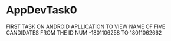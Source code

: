 # AppDevTask0
 FIRST TASK ON ANDROID APLLICATION TO VIEW NAME OF FIVE CANDIDATES FROM THE ID NUM -1801106258 TO 18011062662 
